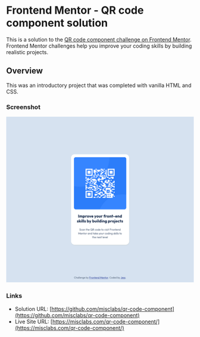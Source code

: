 # Frontend Mentor - QR code component solution

This is a solution to the [QR code component challenge on Frontend Mentor](https://www.frontendmentor.io/challenges/qr-code-component-iux_sIO_H). Frontend Mentor challenges help you improve your coding skills by building realistic projects. 

## Overview

This was an introductory project that was completed with vanilla HTML and CSS.

### Screenshot

![Screenshot of the completed QR code component](./screenshot.png)

### Links

- Solution URL: [https://github.com/misclabs/qr-code-component](https://github.com/misclabs/qr-code-component)
- Live Site URL: [https://misclabs.com/qr-code-component/](https://misclabs.com/qr-code-component/)


